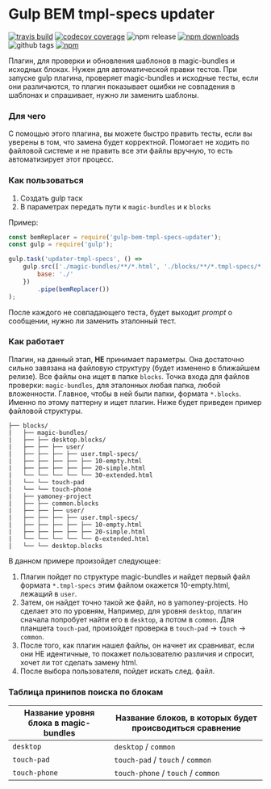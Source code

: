 # Gulp BEM tmpl-specs updater
[![travis build](https://img.shields.io/travis/MadMed677/gulp-bem-tmpl-specs-updater.svg?style=flat-square)](https://travis-ci.org/MadMed677/gulp-bem-tmpl-specs-updater)
[![codecov coverage](https://img.shields.io/codecov/c/github/MadMed677/gulp-bem-tmpl-specs-updater.svg?style=flat-square)](https://codecov.io/gh/MadMed677/gulp-bem-tmpl-specs-updater)
![npm release](https://img.shields.io/github/release/MadMed677/gulp-bem-tmpl-specs-updater.svg?style=flat-square)
[![npm downloads](https://img.shields.io/npm/dm/gulp-bem-tmpl-specs-updater.svg?style=flat-square)](https://www.npmjs.com/package/gulp-bem-tmpl-specs-updater)
![github tags](https://img.shields.io/github/tag/MadMed677/gulp-bem-tmpl-specs-updater.svg?style=flat-square)
[![npm](https://img.shields.io/npm/v/gulp-bem-tmpl-specs-updater.svg?style=flat-square)](https://www.npmjs.com/package/gulp-bem-tmpl-specs-updater)

Плагин, для проверки и обновления шаблонов в magic-bundles и исходных блоках. Нужен для автоматической правки тестов.
При запуске gulp плагина, проверяет magic-bundles и исходные тесты, если они различаются, то
плагин показывает ошибки не совпадения в шаблонах и спрашивает, нужно ли заменить шаблоны.

### Для чего

С помощью этого плагина, вы можете быстро править тесты, если вы уверены в том, что замена будет корректной.
Помогает не ходить по файловой системе и не править все эти файлы вручную, то есть автоматизирует этот процесс.

### Как пользоваться

1. Создать gulp таск
2. В параметрах передать пути к `magic-bundles` и к `blocks`

Пример:

```js
const bemReplacer = require('gulp-bem-tmpl-specs-updater');
const gulp = require('gulp');

gulp.task('updater-tmpl-specs', () =>
    gulp.src(['./magic-bundles/**/*.html', './blocks/**/*.tmpl-specs/*.html'], {
        base: './'
    })
        .pipe(bemReplacer())
);
```

После каждого не совпадающего теста, будет выходит _prompt_ о сообщении, нужно ли заменить
эталонный тест.

### Как работает

Плагин, на данный этап, **НЕ** принимает параметры. Она достаточно сильно завязана на файловую структуру
(будет изменено в ближайшем релизе). Все файлы она ищет в папке `blocks`. Точка входа для файлов проверки:
`magic-bundles`, для эталонных любая папка, любой вложенности. Главное, чтобы в ней были папки, формата `*.blocks`.
Именно по этому паттерну и ищет плагин. Ниже будет приведен пример файловой структуры.

```
├── blocks/
|   ├── magic-bundles/
|   ├── ├── desktop.blocks/
|   ├── ├── ├── user/
|   ├── ├── ├── ├── user.tmpl-specs/
|   ├── ├── ├── ├── ├── 10-empty.html
|   ├── ├── ├── ├── ├── 20-simple.html
|   └── └── └── └── └── 30-extended.html
|   └── └── touch-pad
|   └── └── touch-phone
|   ├── yamoney-project
|   ├── ├── common.blocks
|   ├── ├── ├── user/
|   ├── ├── ├── ├── user.tmpl-specs/
|   ├── ├── ├── ├── ├── 10-empty.html
|   ├── ├── ├── ├── ├── 20-simple.html
|   └── └── └── └── └── 0-extended.html
|   └── └── desktop.blocks
```

В данном примере произойдет следующее:

1. Плагин пойдет по структуре magic-bundles и найдет первый файл формата `*.tmpl-specs`
этим файлом окажется 10-empty.html, лежащий в `user`.
2. Затем, он найдет точно такой же файл, но в yamoney-projects. Но сделает это по уровням,
Например, для уровня `desktop`, плагин сначала попробует найти его в `desktop`, а потом в `common`.
Для планшета `touch-pad`, произойдет проверка в `touch-pad` -> `touch` -> `common`.
3. После того, как плагин нашел файлы, он начнет их сравниват, если они НЕ идентичные, то
покажет пользователю различия и спросит, хочет ли тот сделать замену html.
4. После выбора пользователя, пойдет искать след. файл.


### Таблица принипов поиска по блокам

| Название уровня блока в magic-bundles | Название блоков, в которых будет происводиться сравнение |
| ------------------------------------- | ---------------------------------------- |
| `desktop`     | `desktop` / `common`  |
| `touch-pad`   | `touch-pad` / `touch` / `common` |
| `touch-phone` | `touch-phone` / `touch` / `common` |
